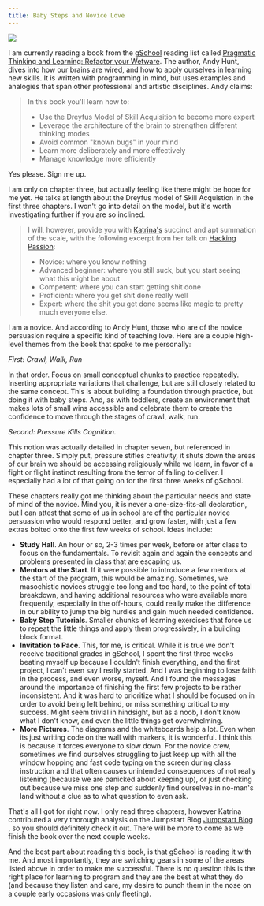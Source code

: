 ```yaml
---
title: Baby Steps and Novice Love 
---
```


![](/images/baby.png)

I am currently reading a book from the <a href= "http://www.gschool.it/" target= "blank">gSchool</a> reading list called
<a href= "http://pragprog.com/book/ahptl/pragmatic-thinking-and-learning" target= "blank">Pragmatic Thinking and Learning: Refactor your Wetware</a>.
The author, Andy Hunt, dives into how our brains are
wired, and how to apply ourselves in learning new skills. It is written
with programming in mind, but uses examples and analogies that span
other professional and artistic disciplines. Andy claims:

> In this book you'll learn how to:<br>  
> + Use the Dreyfus Model of Skill Acquisition to become more expert  
> + Leverage the architecture of the brain to strengthen different thinking modes  
> + Avoid common "known bugs" in your mind  
> + Learn more deliberately and more effectively  
> + Manage knowledge more efficiently  

Yes please. Sign me up.  

I am only on chapter three, but actually feeling like there might be hope
for me yet. He talks at length about the Dreyfus model of Skill
Acquistion in the first three chapters. I won't go into detail on the
model, but it's worth investigating further if you are so inclined.

> I will, however, provide you with
> <a href= "https://github.com/kytrinyx?source=cc" target= "blank">Katrina's</a> succinct and apt
> summation of the scale, with the following excerpt from her talk on 
> <a href= "http://kytrinyx.com/blog/hacking-passion" target= "blank">Hacking Passion</a>:<br>    
> + Novice: where you know nothing  
> + Advanced beginner: where you still suck, but you start seeing what
> this might be about  
> + Competent: where you can start getting shit done  
> + Proficient: where you get shit done really well  
> + Expert: where the shit you get done seems like magic to pretty much
> everyone else.  

I am a novice. And according to Andy Hunt, those who are of the novice
persuasion require a specific kind of teaching love. Here are a couple
high-level themes from the book that spoke to me personally:  

*First: Crawl, Walk, Run* 

In that order. Focus on small conceptual chunks to practice repeatedly.
Inserting appropriate variations that challenge, but are still closely
related to the same concept. This is about building a foundation through
practice, but doing it with baby steps. And, as with toddlers, create an
environment that makes lots of small wins accessible and celebrate them
to create the confidence to move through the stages of crawl, walk, run.  

*Second: Pressure Kills Cognition.*

This notion was actually detailed in chapter seven, but referenced in
chapter three. Simply put, pressure stifles creativity, it shuts down
the areas of our brain we should be accessing religiously while we
learn, in favor of a fight or flight instinct resulting from the terror
of failing to deliver. I especially had a lot of that going on for the
first three weeks of gSchool. 

These chapters really got me thinking about the particular
needs and state of mind of the novice. Mind you, it is never a
one-size-fits-all declaration, but I can attest that some of us in
school are of the particular novice persuasion who would respond better,
and grow faster, with just a few extras bolted onto the first few weeks
of school. Ideas include:<br>   
 + **Study Hall**. An hour or so, 2-3 times per week, before or after class
   to focus on the fundamentals. To revisit again and again the concepts
   and problems presented in class that are escaping us.<br>  
 + **Mentors at the Start**. If it were possible to introduce a few mentors
   at the start of the program, this would be amazing. Sometimes, we
   masochistic novices struggle too long and too hard, to the point of
   total breakdown, and having additional resources who were available
   more frequently, especially in the off-hours, could really make the
   difference in our ability to jump the big hurdles and gain much needed
   confidence.<br>  
 + **Baby Step Tutorials**. Smaller chunks of learning exercises
   that force us to repeat the little things and apply them
   progressively, in a building block format.<br>  
 + **Invitation to Pace**. This, for me, is critical. While it is true we
   don't receive traditional grades in gSchool, I spent the first three
   weeks beating myself up because I couldn't finish everything, and the
   first project, I can't even say I really started. And I was beginning
   to lose faith in the process, and even worse, myself. And I found the
   messages around the importance of finishing the first few projects to
   be rather inconsistent. And it was hard to prioritize what I should
   be focused on in order to avoid being left behind, or miss something
   critical to my success. Might seem trivial in hindsight, but as a
   noob, I don't know what I don't know, and even the little things get
   overwhelming.<br>   
 + **More Pictures**. The diagrams and the whiteboards help a lot. Even when
   its just writing code on the wall with markers, it is wonderful. I
   think this is because it forces everyone to slow down. For the novice
   crew, sometimes we find ourselves struggling to just keep up with all
   the window hopping and fast code typing on the screen during class
   instruction and that often causes unintended consequences of not
   really listening (because we are panicked about keeping up), or just
   checking out because we miss one step and suddenly find ourselves in
   no-man's land without a clue as to what question to even ask.<br> 

That's all I got for right now. I only read three chapters, however
Katrina contributed a very thorough analysis on the Jumpstart Blog <a href= "http://jumpstartlab.com/news/archives/2013/10/03/pragmatic-learning-at-gschool-part-i" target="blank">Jumpstart Blog</a> , so you should definitely check it out. There will be more to come as we
finish the book over the next couple weeks.

And the best part about reading this book, is that gSchool is reading it
with me. And most importantly, they are switching gears in some of the
areas listed above in order to make me successful. There is no question
this is the right place for learning to program and they are the best at
what they do (and because they listen and care, my desire to punch them
in the nose on a couple early occasions was only fleeting). 


